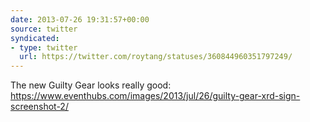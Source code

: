 ```yaml
---
date: 2013-07-26 19:31:57+00:00
source: twitter
syndicated:
- type: twitter
  url: https://twitter.com/roytang/statuses/360844960351797249/
---
```


The new Guilty Gear looks really good: https://www.eventhubs.com/images/2013/jul/26/guilty-gear-xrd-sign-screenshot-2/